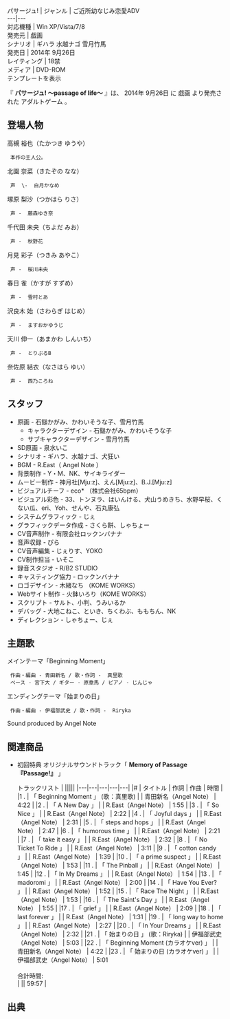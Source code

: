 パサージュ!  |  ジャンル  |  ご近所幼なじみ恋愛ADV   
---|---  
対応機種  |  Win XP/Vista/7/8   
発売元  |  戯画   
シナリオ  |  ギハラ  水越ナゴ  雪月竹馬   
発売日  |  2014年  9月26日   
レイティング  |  18禁   
メディア  |  DVD-ROM   
テンプレートを表示  
  
『 **パサージュ! 〜passage of life〜** 』は、  2014年  9月26日  に  戯画  より発売された  アダルトゲーム  。

##  登場人物  

高槻 裕也（たかつき ゆうや）

     本作の主人公。 
    
北園 奈菜（きたぞの なな）

     声  \-  白月かなめ 
    
塚原 梨沙（つかはら りさ）

     声 -  藤森ゆき奈 
    
千代田 未央（ちよだ みお）

     声 -  秋野花 
    
月見 彩子（つきみ あやこ）

     声 -  桜川未央 
    
春日 雀（かすが すずめ）

     声 -  雪村とあ 
    
沢良木 始（さわらぎ はじめ）

     声 -  ますおかゆうじ 
    
天川 伸一（あまかわ しんいち）

     声 -  とりぷるB 
    
奈佐原 結衣（なさはら ゆい）

     声 -  西乃ころね 
    

##  スタッフ  

  * 原画 - 石鎚かがみ、かわいそうな子、雪月竹馬 
    * キャラクターデザイン - 石鎚かがみ、かわいそうな子 
    * サブキャラクターデザイン - 雪月竹馬 
  * SD原画 - 泉水いこ 
  * シナリオ - ギハラ、水越ナゴ、犬狂い 
  * BGM - R.East（  Angel Note  ） 
  * 背景制作 - Y・M、NK、サイキライダー 
  * ムービー制作 -  神月社[Mju:z]、えん[Mju:z]、B.J.[Mju:z] 
  * ビジュアルチーフ -  eco*  （株式会社65bpm） 
  * ビジュアル彩色 - 33、トンヌラ、はいんける、犬山うめきち、水野早桜、くない瓜、eri、Yoh、せんや、石丸康弘 
  * システムグラフィック - じぇ 
  * グラフィックデータ作成 - さくら餅、しゃちょー 
  * CV音声制作 -  有限会社ロックンバナナ 
  * 音声収録 - ぴら 
  * CV音声編集 - じぇりす、YOKO 
  * CV制作担当 - いそこ 
  * 録音スタジオ - R/B2 STUDIO 
  * キャスティング協力 -  ロックンバナナ 
  * ロゴデザイン -  木緒なち  （KOME WORKS） 
  * Webサイト制作 - 火鉢いろり（KOME WORKS） 
  * スクリプト - サルト、小判、うみいるか 
  * デバッグ - 大地こねこ、といき、ちくわぶ、ももちん、NK 
  * ディレクション - しゃちょー、じぇ 

##  主題歌  

メインテーマ「Beginning Moment」

     作曲・編曲 - 青田新名 / 歌・作詞 -  真里歌 
     ベース - 宮下大 / ギター - 原章馬 / ピアノ - じんじゃ 
エンディングテーマ「始まりの日」

     作曲・編曲 - 伊福部武史 / 歌・作詞 -  Riryka 

Sound produced by  Angel Note

##  関連商品  

  * 初回特典 オリジナルサウンドトラック「 **Memory of Passage『Passage!』** 」 

     トラックリスト  |   |||||
|---|---|---|---|---|
|#  |  タイトル  |  作詞  |  作曲  |  時間   |
|1  .  |  「  Beginning Moment  」  (歌：真里歌)  |  |  青田新名（Angel Note）  |  4:22   |
|2  .  |  「  A New Day  」  |  |  R.East（Angel Note）  |  1:55   |
|3  .  |  「  So Nice  」  |  |  R.East（Angel Note）  |  2:22   |
|4  .  |  「  Joyful days  」  |  |  R.East（Angel Note）  |  2:31   |
|5  .  |  「  steps and hops  」  |  |  R.East（Angel Note）  |  2:47   |
|6  .  |  「  humorous time  」  |  |  R.East（Angel Note）  |  2:21   |
|7  .  |  「  take it easy  」  |  |  R.East（Angel Note）  |  2:32   |
|8  .  |  「  No Ticket To Ride  」  |  |  R.East（Angel Note）  |  3:11   |
|9  .  |  「  cotton candy  」  |  |  R.East（Angel Note）  |  1:39   |
|10  .  |  「  a prime suspect  」  |  |  R.East（Angel Note）  |  1:53   |
|11  .  |  「  The Pinball  」  |  |  R.East（Angel Note）  |  1:45   |
|12  .  |  「  In My Dreams  」  |  |  R.East（Angel Note）  |  1:54   |
|13  .  |  「  madoromi  」  |  |  R.East（Angel Note）  |  2:00   |
|14  .  |  「  Have You Ever?  」  |  |  R.East（Angel Note）  |  1:52   |
|15  .  |  「  Race The Night  」  |  |  R.East（Angel Note）  |  1:53   |
|16  .  |  「  The Saint's Day  」  |  |  R.East（Angel Note）  |  1:55   |
|17  .  |  「  grief  」  |  |  R.East（Angel Note）  |  2:09   |
|18  .  |  「  last forever  」  |  |  R.East（Angel Note）  |  1:31   |
|19  .  |  「  long way to home  」  |  |  R.East（Angel Note）  |  2:27   |
|20  .  |  「  In Your Dreams  」  |  |  R.East（Angel Note）  |  2:32   |
|21  .  |  「  始まりの日  」  (歌：Riryka)  |  |  伊福部武史（Angel Note）  |  5:03   |
|22  .  |  「  Beginning Moment (カラオケver)  」  |  |  青田新名（Angel Note）  |  4:22   |
|23  .  |  「  始まりの日 (カラオケver)  」  |  |  伊福部武史（Angel Note）  |  5:01   <br>  <br>合計時間:<br>|
||  59:57  |

  

##  出典  

